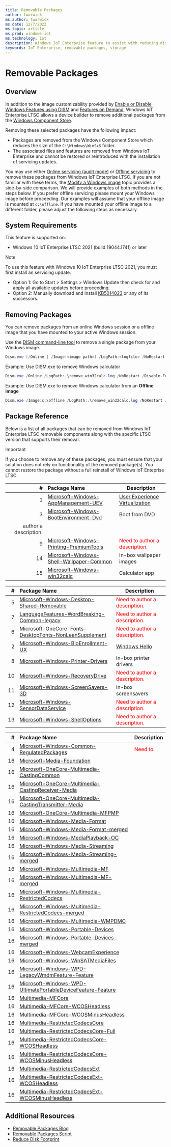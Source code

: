 ```yaml
---
title: Removable Packages
author: twarwick
ms.author: twarwick
ms.date: 12/7/2022
ms.topic: article
ms.prod: windows-iot
ms.technology: iot
description: Windows IoT Enterprise feature to assist with reducing disk footprint
keywords: IoT Enterprise, removable packages, storage
---
```


# Removable Packages
## Overview
In addition to the image customizability provided by [Enable or Disable Windows Features using DISM](https://learn.microsoft.com/windows-hardware/manufacture/desktop/enable-or-disable-windows-features-using-dism) and [Features on Demand](https://learn.microsoft.com/windows-hardware/manufacture/desktop/features-on-demand-v2--capabilities), Windows IoT Enterprise LTSC allows a device builder to remove additional packages from the [Windows Component Store](https://learn.microsoft.com/windows-hardware/manufacture/desktop/manage-the-component-store). 

Removing these selected packages have the following impact:
- Packages are removed from the Windows Component Store which reduces the size of the `C:\Windows\WinSxS` folder.
- The associated files and features are removed from Windows IoT Enterprise and cannot be restored or reintroduced with the installation of servicing updates.

You may use either [Online servicing (audit mode)](https://learn.microsoft.com/windows-hardware/manufacture/desktop/audit-mode-overview) or [Offline servicing](https://learn.microsoft.com/windows-hardware/manufacture/desktop/mount-and-modify-a-windows-image-using-dism) to remove these packages from Windows IoT Enterprise LTSC.  If you are not familiar with these terms, the [Modify a Windows image](https://learn.microsoft.com/windows-hardware/manufacture/desktop/modify-an-image) topic provides a side-by-side comparison. We will provide examples of both methods in the steps below.  If you prefer offline servicing please mount your Windows image before proceeding. Our examples will assume that your offline image is mounted at `c:\offline`.  If you have mounted your offline image to a different folder, please adjust the following steps as necessary. 

## System Requirements
This feature is supported on:
- Windows 10 IoT Enterprise LTSC 2021 (build 19044.1741) or later


> [!Note]
>
> To use this feature with Windows 10 IoT Enterprise LTSC 2021, you must first install an servicing update.  
> - Option 1: Go to Start > Settings > Windows Update then check for and apply all available updates before proceeding.
> - Option 2: Manually download and install  [KB5014023](https://support.microsoft.com/topic/june-2-2022-kb5014023-os-builds-19042-1741-19043-1741-and-19044-1741-preview-65ac6a5d-439a-4e88-b431-a5e2d4e2516a) or any of its successors.
 
 ## Removing Packages
You can remove packages from an online Windows session or a offline image that you have mounted to your active Windows session.  

Use the [DISM command-line tool](/windows-hardware/manufacture/desktop/what-is-dism) to remove a single package from your Windows image.

```powershell
Dism.exe [/Online | /Image:<image path>] /LogPath:<logfile> /NoRestart /Disable-Feature /FeatureName:<package name> /PackageName:@Package
```

Example: Use DISM.exe to remove Windows calculator  
```powershell
Dism.exe /Online /LogPath:.\remove_win32calc.log /NoRestart /Disable-Feature /FeatureName:Microsoft-Windows-win32calc /PackageName:@Package
````

Example: Use DISM.exe to remove Windows calculator from an **Offline image**  
```powershell
Dism.exe /Image:c:\offline /LogPath:.\remove_win32calc.log /NoRestart /Disable-Feature /FeatureName:Microsoft-Windows-win32calc /PackageName:@Package
````
 
## Package Reference

Below is a list of all packages that can be removed from Windows IoT Enterprise LTSC removable components along with the specific LTSC version that supports their removal. 
> [!Important]
>
>If you choose to remove any of these packages, you must ensure that your  solution does not rely on functionality of the removed package(s). You cannot restore the package without a full reinstall of Windows IoT Enteprise LTSC.



| #| Package Name  | Description  |
|--:|:-------------|--------------|
|  1 |[Microsoft-Windows-AppManagement-UEV](./Removable-Packages-Details/Removable-Package-AppManagement_UEV.md) | [User Experience Virtualization](https://learn.microsoft.com/windows/configuration/ue-v/uev-for-windows) |
|  3 |[Microsoft-Windows-BootEnvironment-Dvd](./Removable-Packages-Details/Removable-Package-BootEnvironment_Dvd.md) | Boot from DVD |
author a description. </span> |
|  9 |[Microsoft-Windows-Printing-PremiumTools](./Removable-Packages-Details/Removable-Package-Printing_PremiumTools.md) | <span style="color:red"> Need to author a description. </span> |
| 14 |[Microsoft-Windows-Shell-Wallpaper-Common](./Removable-Packages-Details/Removable-Package-Shell_Wallpaper.md) | In-box wallpaper images | 
| 15 |[Microsoft-Windows-win32calc](./Removable-Packages-Details/Removable-Package-win32calc.md) | Calculator app |

| #| Package Name  | Description  |
|--:|:-------------|--------------|
|  5 |[Microsoft-Windows-Desktop-Shared-Removable](./Removable-Packages-Details/Removable-Package-Desktop_SharedPackages.md) | <span style="color:red"> Need to author a description. </span>
|  7 |[LanguageFeatures-WordBreaking-Common-legacy](./Removable-Packages-Details/Removable-Package-LanguageFeatures_WordBreaking_Common_Legacy.md) | <span style="color:red"> Need to author a description. </span>  |
|  6 |[Microsoft-OneCore-Fonts-DesktopFonts-NonLeanSupplement](./Removable-Packages-Details/Removable-Package-Fonts_DesktopFonts_NonLeanSupplement.md) | <span style="color:red"> Need to author a description. </span> |
|  2 |[Microsoft-Windows-BioEnrollment-UX](./Removable-Packages-Details/Removable-Package-BioEnrollment_UX.md) | [Windows Hello](https://learn.microsoft.com/windows-hardware/design/device-experiences/windows-hello) |
|  8 |[Microsoft-Windows-Printer-Drivers](./Removable-Packages-Details/Removable-Package-Printer_Drivers.md) | In-box printer drivers  |
| 10 |[Microsoft-Windows-RecoveryDrive](./Removable-Packages-Details/Removable-Package-RecoveryDrive.md) | <span style="color:red"> Need to author a description. </span> |
| 11 |[Microsoft-Windows-ScreenSavers-3D](./Removable-Packages-Details/Removable-Package-ScreenSavers.md) | In-box screensavers  |
| 12 |[Microsoft-Windows-SensorDataService](./Removable-Packages-Details/Removable-Package-SensorDataService.md) | <span style="color:red"> Need to author a description. </span> |
| 13 |[Microsoft-Windows-ShellOptions](./Removable-Packages-Details/Removable-Package-ShellOptions.md) | <span style="color:red"> Need to author a description. </span> 

| #| Package Name  | Description  |
|--:|:-------------|--------------|
|  4 |[Microsoft-Windows-Common-RegulatedPackages](./Removable-Packages-Details/Removable-Package-Common_RegulatedPackages.md) |  <span style="color:red"> Need to 
| 16 |[Microsoft-Media-Foundation]() | |
| 16 |[Microsoft-OneCore-Multimedia-CastingCommon]() | |
| 16 |[Microsoft-OneCore-Multimedia-CastingReceiver-Media]() | |
| 16 |[Microsoft-OneCore-Multimedia-CastingTransmitter-Media]() | |
| 16 |[Microsoft-OneCore-Multimedia-MFPMP]() | |
| 16 |[Microsoft-Windows-Media-Format]() | |
| 16 |[Microsoft-Windows-Media-Format-merged]() | |
| 16 |[Microsoft-Windows-MediaPlayback-OC]() | |
| 16 |[Microsoft-Windows-Media-Streaming]() | |
| 16 |[Microsoft-Windows-Media-Streaming-merged]() | |
| 16 |[Microsoft-Windows-Multimedia-MF]() | |
| 16 |[Microsoft-Windows-Multimedia-MF-merged]() | |
| 16 |[Microsoft-Windows-Multimedia-RestrictedCodecs]() | |
| 16 |[Microsoft-Windows-Multimedia-RestrictedCodecs-merged]() | |
| 16 |[Microsoft-Windows-Multimedia-WMPDMC]() | |
| 16 |[Microsoft-Windows-Portable-Devices]() | |
| 16 |[Microsoft-Windows-Portable-Devices-merged]() | |
| 16 |[Microsoft-Windows-WebcamExperience]() | |
| 16 |[Microsoft-Windows-WinSATMediaFiles]() | |
| 16 |[Microsoft-Windows-WPD-LegacyWmdmFeature-Feature]() | |
| 16 |[Microsoft-Windows-WPD-UltimatePortableDeviceFeature-Feature]() | |
| 16 |[Multimedia-MFCore]() | |
| 16 |[Multimedia-MFCore-WCOSHeadless]() | |
| 16 |[Multimedia-MFCore-WCOSMinusHeadless]() | |
| 16 |[Multimedia-RestrictedCodecsCore]() | |
| 16 |[Multimedia-RestrictedCodecsCore-Full]() | |
| 16 |[Multimedia-RestrictedCodecsCore-WCOSHeadless]() | |
| 16 |[Multimedia-RestrictedCodecsCore-WCOSMinusHeadless]() | |
| 16 |[Multimedia-RestrictedCodecsExt]() | |
| 16 |[Multimedia-RestrictedCodecsExt-WCOSHeadless]() | |
| 16 |[Multimedia-RestrictedCodecsExt-WCOSMinusHeadless]() | |



## Additional Resources
* [Removable Packages Blog](https://aka.ms/RemovablePackagesBlog)
* [Removable Packages Script](https://aka.ms/RemovablePackagesScript)
* [Reduce Disk Footprint](/windows/iot/iot-enterprise/optimize-your-device/reduce-disk-footprint)
